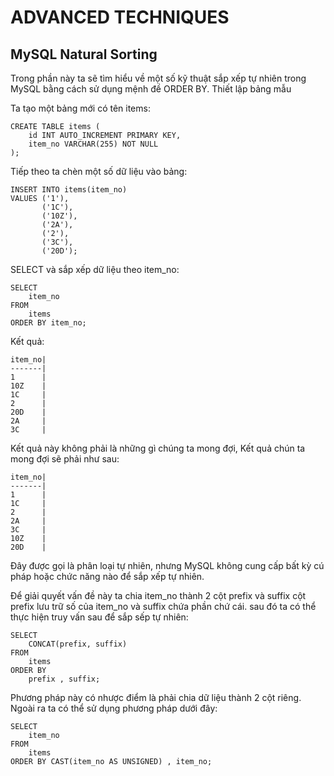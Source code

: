 # ADVANCED TECHNIQUES
## MySQL Natural Sorting

Trong phần này ta sẽ tìm hiểu về một số kỹ thuật sắp xếp tự nhiên trong MySQL bằng cách sử dụng mệnh đề ORDER BY.
Thiết lập bảng mẫu

Ta tạo một bảng mới có tên items:
```
CREATE TABLE items (
    id INT AUTO_INCREMENT PRIMARY KEY,
    item_no VARCHAR(255) NOT NULL
);
```
Tiếp theo ta chèn một số dữ liệu vào bảng:
```
INSERT INTO items(item_no)
VALUES ('1'),
       ('1C'),
       ('10Z'),
       ('2A'),
       ('2'),
       ('3C'),
       ('20D');
```
SELECT và sắp xếp dữ liệu theo item_no:
```
SELECT 
    item_no
FROM
    items
ORDER BY item_no;
```
Kết quả:
```
item_no|
-------|
1      |
10Z    |
1C     |
2      |
20D    |
2A     |
3C     |
```
Kết quả này không phải là những gì chúng ta mong đợi, Kết quả chún ta mong đợi sẽ phải như sau:
```
item_no|
-------|
1      |
1C     |
2      |
2A     |
3C     |
10Z    |
20D    |
```
Đây được gọi là phân loại tự nhiên, nhưng MySQL không cung cấp bất kỳ cú pháp hoặc chức năng nào để sắp xếp tự nhiên.

Để giải quyết vấn đề này ta chia item_no thành 2 cột prefix và suffix cột prefix lưu trữ số của item_no và suffix chứa phần chứ cái. sau đó ta có thể thực hiện truy vấn sau để sắp sếp tự nhiên:
```
SELECT 
    CONCAT(prefix, suffix)
FROM
    items
ORDER BY 
    prefix , suffix;
```
Phương pháp này có nhược điểm là phải chia dữ liệu thành 2 cột riêng. Ngoài ra ta có thể sử dụng phương pháp dưới đây:

```
SELECT 
    item_no
FROM
    items
ORDER BY CAST(item_no AS UNSIGNED) , item_no;
```